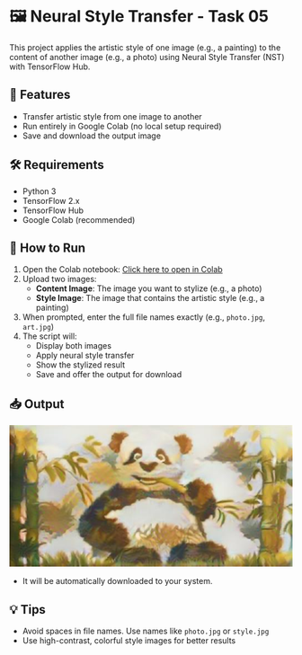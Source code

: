 # 🖼️ Neural Style Transfer - Task 05

This project applies the artistic style of one image (e.g., a painting) to the content of another image (e.g., a photo) using Neural Style Transfer (NST) with TensorFlow Hub.

## 🚀 Features

- Transfer artistic style from one image to another
- Run entirely in Google Colab (no local setup required)
- Save and download the output image

## 🛠️ Requirements

- Python 3
- TensorFlow 2.x
- TensorFlow Hub
- Google Colab (recommended)

## 🔧 How to Run

1. Open the Colab notebook: [Click here to open in Colab](https://colab.research.google.com/)
2. Upload two images:
   - **Content Image**: The image you want to stylize (e.g., a photo)
   - **Style Image**: The image that contains the artistic style (e.g., a painting)
3. When prompted, enter the full file names exactly (e.g., `photo.jpg`, `art.jpg`)
4. The script will:
   - Display both images
   - Apply neural style transfer
   - Show the stylized result
   - Save and offer the output for download

## 📥 Output

![Generated Output](stylized_output.jpg)

- It will be automatically downloaded to your system.

## 💡 Tips

- Avoid spaces in file names. Use names like `photo.jpg` or `style.jpg`
- Use high-contrast, colorful style images for better results


